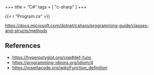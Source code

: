 +++
title = "C#"
tags = [ "c-sharp" ]
+++

{{< r "Program.cs" >}}

<https://docs.microsoft.com/dotnet/csharp/programming-guide/classes-and-structs/methods>

## References

- <https://hyperpolyglot.org/cpp#def-func>
- <https://programming-idioms.org/idiom/4>
- <https://rosettacode.org/wiki/Function_definition>
